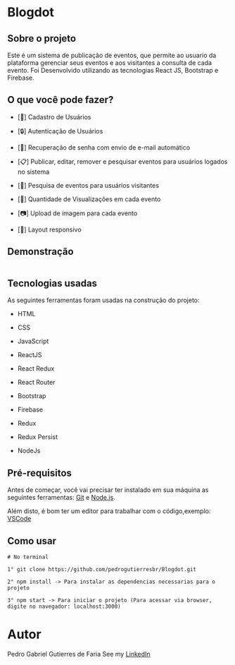 # Blogdot

## Sobre o projeto

Este é um sistema de publicação de eventos, que permite ao usuario da plataforma gerenciar seus eventos e aos visitantes a consulta de cada evento. Foi Desenvolvido utilizando as tecnologias React JS, Bootstrap e Firebase.

## O que você pode fazer?

-   [👥] Cadastro de Usuários

-   [🔒] Autenticação de Usuários

-   [📧] Recuperação de senha com envio de e-mail automático

-   [📋] Publicar, editar, remover e pesquisar eventos para usuários logados no sistema

-   [🔎] Pesquisa de eventos para usuários visitantes

-   [👀] Quantidade de Visualizações em cada evento

-   [📷] Upload de imagem para cada evento

-   [📲] Layout responsivo

## Demonstração

![]()

## Tecnologias usadas

As seguintes ferramentas foram usadas na construção do projeto:

-   HTML

-   CSS

-   JavaScript

-   ReactJS

-   React Redux

-   React Router

-   Bootstrap

-   Firebase

-   Redux

-   Redux Persist

-   NodeJs

## Pré-requisitos

Antes de começar, você vai precisar ter instalado em sua máquina as seguintes ferramentas: [Git](https://git-scm.com/) e [Node.js](https://nodejs.org/en/).

Além disto, é bom ter um editor para trabalhar com o código,exemplo: [VSCode](https://code.visualstudio.com/)

## Como usar

```
# No terminal

1° git clone https://github.com/pedrogutierresbr/Blogdot.git

2° npm install -> Para instalar as dependencias necessarias para o projeto

3° npm start -> Para iniciar o projeto (Para acessar via browser, digite no navegador: localhost:3000)
```

# Autor

Pedro Gabriel Gutierres de Faria
See my [LinkedIn](https://www.linkedin.com/in/pedro-gutierres/)
